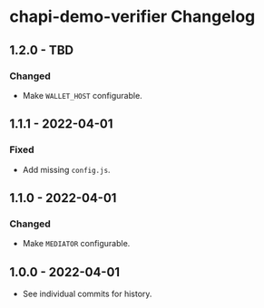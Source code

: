 # chapi-demo-verifier Changelog

## 1.2.0 - TBD

### Changed
- Make `WALLET_HOST` configurable.

## 1.1.1 - 2022-04-01

### Fixed
- Add missing `config.js`.

## 1.1.0 - 2022-04-01

### Changed
- Make `MEDIATOR` configurable.

## 1.0.0 - 2022-04-01

- See individual commits for history.
